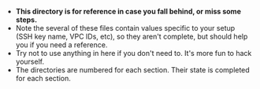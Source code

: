 * **This directory is for reference in case you fall behind, or miss some steps.**
* Note the several of these files contain values specific to your setup (SSH key name, VPC IDs, etc), so they aren't complete, but should help you if you need a reference.
* Try not to use anything in here if you don't need to. It's more fun to hack yourself.
* The directories are numbered for each section. Their state is completed for each section.
